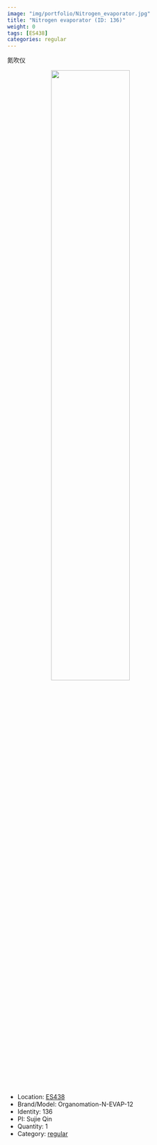 ```yaml
---
image: "img/portfolio/Nitrogen_evaporator.jpg"
title: "Nitrogen evaporator (ID: 136)"
weight: 0
tags: [ES438]
categories: regular
---
```


氮吹仪

<!--more-->

<img src="../../img/portfolio/Nitrogen_evaporator.jpg" width="60%" style="display: block; margin: auto;">

- Location: [ES438](../../tags/es438)
- Brand/Model: Organomation-N-EVAP-12
- Identity: 136
- PI: Sujie Qin
- Quantity: 1
- Category: [regular](../../categories/regular)






